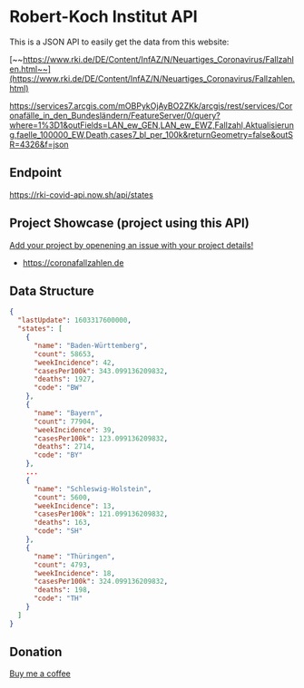 # Robert-Koch Institut API

This is a JSON API to easily get the data from this website:

[~~https://www.rki.de/DE/Content/InfAZ/N/Neuartiges_Coronavirus/Fallzahlen.html~~](https://www.rki.de/DE/Content/InfAZ/N/Neuartiges_Coronavirus/Fallzahlen.html)

https://services7.arcgis.com/mOBPykOjAyBO2ZKk/arcgis/rest/services/Coronafälle_in_den_Bundesländern/FeatureServer/0/query?where=1%3D1&outFields=LAN_ew_GEN,LAN_ew_EWZ,Fallzahl,Aktualisierung,faelle_100000_EW,Death,cases7_bl_per_100k&returnGeometry=false&outSR=4326&f=json

## Endpoint

https://rki-covid-api.now.sh/api/states

## Project Showcase (project using this API)

[Add your project by openening an issue with your project details!](https://github.com/marlon360/rki-covid-api/issues/new)

- https://coronafallzahlen.de

## Data Structure

```json
{
  "lastUpdate": 1603317600000,
  "states": [
    {
      "name": "Baden-Württemberg",
      "count": 58653,
      "weekIncidence": 42,
      "casesPer100k": 343.099136209832,
      "deaths": 1927,
      "code": "BW"
    },
    {
      "name": "Bayern",
      "count": 77904,
      "weekIncidence": 39,
      "casesPer100k": 123.099136209832,
      "deaths": 2714,
      "code": "BY"
    },
    ...
    {
      "name": "Schleswig-Holstein",
      "count": 5600,
      "weekIncidence": 13,
      "casesPer100k": 121.099136209832,
      "deaths": 163,
      "code": "SH"
    },
    {
      "name": "Thüringen",
      "count": 4793,
      "weekIncidence": 18,
      "casesPer100k": 324.099136209832,
      "deaths": 198,
      "code": "TH"
    }
  ]
}
```

## Donation

[Buy me a coffee](https://ko-fi.com/marlon360)
